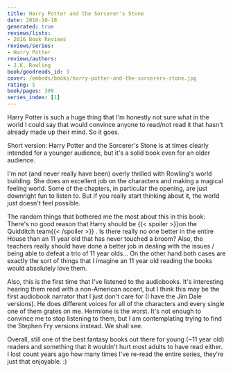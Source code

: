```yaml
---
title: Harry Potter and the Sorcerer's Stone
date: 2016-10-18
generated: true
reviews/lists:
- 2016 Book Reviews
reviews/series:
- Harry Potter
reviews/authors:
- J.K. Rowling
book/goodreads_id: 3
cover: /embeds/books/harry-potter-and-the-sorcerers-stone.jpg
rating: 5
book/pages: 309
series_index: [1]
---
```

Harry Potter is such a huge thing that I'm honestly not sure what in the world I could say that would convince anyone to read/not read it that hasn't already made up their mind. So it goes.  

Short version: Harry Potter and the Sorcerer's Stone is at times clearly intended for a younger audience, but it's a solid book even for an older audience.  

<!--more-->

I'm not (and never really have been) overly thrilled with Rowling's world building. She does an excellent job on the characters and making a magical feeling world. Some of the chapters, in particular the opening, are just downright fun to listen to. But if you really start thinking about it, the world just doesn't feel possible.  

The random things that bothered me the most about this in this book: There's no good reason that Harry should be  {{< spoiler >}}on the Quidditch team{{< /spoiler >}}  . Is there really no one better in the entire House than an 11 year old that has never touched a broom? Also, the teachers really should have done a better job in dealing with the issues / being able to defeat a trio of 11 year olds... On the other hand both cases are exactly the sort of things that I imagine an 11 year old reading the books would absolutely love them.  

Also, this is the first time that I've listened to the audiobooks. It's interesting hearing them read with a non-American accent, but I think this may be the first audiobook narrator that I just don't care for (I have the Jim Dale versions). He does different voices for all of the characters and every single one of them grates on me. Hermione is the worst. It's not enough to convince me to stop listening to them, but I am contemplating trying to find the Stephen Fry versions instead. We shall see.  

Overall, still one of the best fantasy books out there for young (~11 year old) readers and something that it wouldn't hurt most adults to have read either. I lost count years ago how many times I've re-read the entire series, they're just that enjoyable. :)